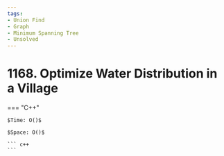 ```yaml
---
tags:
- Union Find
- Graph
- Minimum Spanning Tree
- Unsolved
---
```



# 1168. Optimize Water Distribution in a Village

=== "C++"

    $Time: O()$

    $Space: O()$

    ``` c++
    ```